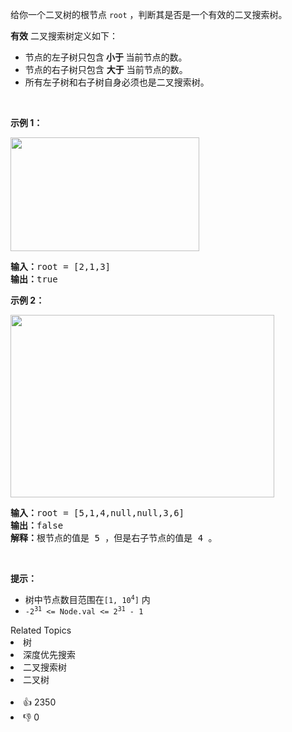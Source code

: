 <p>给你一个二叉树的根节点 <code>root</code> ，判断其是否是一个有效的二叉搜索树。</p>

<p><strong>有效</strong> 二叉搜索树定义如下：</p>

<ul> 
 <li>节点的左<span data-keyword="subtree">子树</span>只包含<strong> 小于 </strong>当前节点的数。</li> 
 <li>节点的右子树只包含 <strong>大于</strong> 当前节点的数。</li> 
 <li>所有左子树和右子树自身必须也是二叉搜索树。</li> 
</ul>

<p>&nbsp;</p>

<p><strong>示例 1：</strong></p> 
<img alt="" src="https://assets.leetcode.com/uploads/2020/12/01/tree1.jpg" style="width: 302px; height: 182px;" /> 
<pre>
<strong>输入：</strong>root = [2,1,3]
<strong>输出：</strong>true
</pre>

<p><strong>示例 2：</strong></p> 
<img alt="" src="https://assets.leetcode.com/uploads/2020/12/01/tree2.jpg" style="width: 422px; height: 292px;" /> 
<pre>
<strong>输入：</strong>root = [5,1,4,null,null,3,6]
<strong>输出：</strong>false
<strong>解释：</strong>根节点的值是 5 ，但是右子节点的值是 4 。
</pre>

<p>&nbsp;</p>

<p><strong>提示：</strong></p>

<ul> 
 <li>树中节点数目范围在<code>[1, 10<sup>4</sup>]</code> 内</li> 
 <li><code>-2<sup>31</sup> &lt;= Node.val &lt;= 2<sup>31</sup> - 1</code></li> 
</ul>

<div><div>Related Topics</div><div><li>树</li><li>深度优先搜索</li><li>二叉搜索树</li><li>二叉树</li></div></div><br><div><li>👍 2350</li><li>👎 0</li></div>